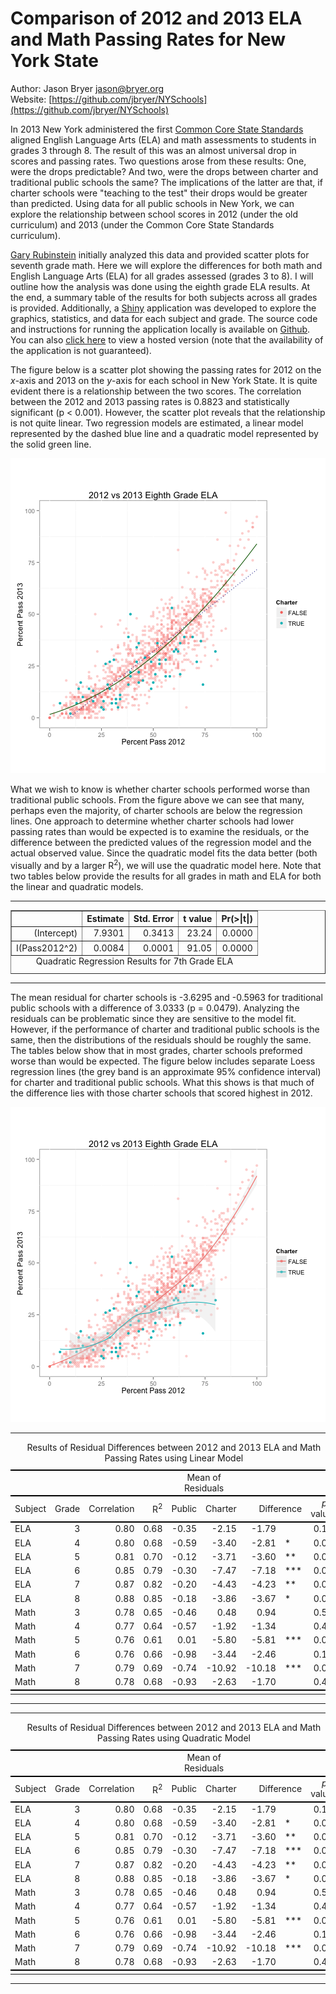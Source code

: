 Comparison of 2012 and 2013 ELA and Math Passing Rates for New York State
========================================================

Author: Jason Bryer [jason@bryer.org](mailto:jason@bryer.org)  
Website: [https://github.com/jbryer/NYSchools](https://github.com/jbryer/NYSchools)




In 2013 New York administered the first [Common Core State Standards](http://www.corestandards.org/) aligned English Language Arts (ELA) and math assessments to students in grades 3 through 8. The result of this was an almost universal drop in scores and passing rates. Two questions arose from these results: One, were the drops predictable? And two, were the drops between charter and traditional public schools the same? The implications of the latter are that, if charter schools were "teaching to the test" their drops would be greater than predicted. Using data for all public schools in New York, we can explore the relationship between school scores in 2012 (under the old curriculum) and 2013 (under the Common Core State Standards curriculum). 

[Gary Rubinstein](http://garyrubinstein.teachforus.org/2013/08/09/driven-by-data/) initially analyzed this data and provided scatter plots for seventh grade math. Here we will explore the differences for both math and English Language Arts (ELA) for all grades assessed (grades 3 to 8). I will outline how the analysis was done using the eighth grade ELA results. At the end, a summary table of the results for both subjects across all grades is provided. Additionally, a [Shiny](http://rstudio.com/shiny) application was developed to explore the graphics, statistics, and data for each subject and grade. The source code and instructions for running the application locally is available on [Github](https://github.com/jbryer/NYSchools). You can also [click here](http://spark.rstudio.com/jbryer/NYSReportCard/) to view a hosted version (note that the availability of the application is not guaranteed).

The figure below is a scatter plot showing the passing rates for 2012 on the <i>x</i>-axis and 2013 on the <i>y</i>-axis for each school in New York State. It is quite evident there is a relationship between the two scores. The correlation between the 2012 and 2013 passing rates is 0.8823 and statistically significant (p < 0.001). However, the scatter plot reveals that the relationship is not quite linear. Two regression models are estimated, a linear model represented by the dashed blue line and a quadratic model represented by the solid green line.

![plot of chunk unnamed-chunk-1](figure/unnamed-chunk-1.png) 


What we wish to know is whether charter schools performed worse than traditional public schools. From the figure above we can see that many, perhaps even the majority, of charter schools are below the regression lines. One approach to determine whether charter schools had lower passing rates than would be expected is to examine the residuals, or the difference between the predicted values of the regression model and the actual observed value. Since the quadratic model fits the data better (both visually and by a larger R<sup>2</sup>), we will use the quadratic model here. Note that two tables below provide the results for all grades in math and ELA for both the linear and quadratic models.

<hr>
<!-- html table generated in R 3.0.3 by xtable 1.7-3 package -->
<!-- Wed Mar 26 17:20:54 2014 -->
<TABLE border=1>
<CAPTION ALIGN="bottom"> Quadratic Regression Results for 7th Grade ELA </CAPTION>
<TR> <TH>  </TH> <TH> Estimate </TH> <TH> Std. Error </TH> <TH> t value </TH> <TH> Pr(&gt;|t|) </TH>  </TR>
  <TR> <TD align="right"> (Intercept) </TD> <TD align="right"> 7.9301 </TD> <TD align="right"> 0.3413 </TD> <TD align="right"> 23.24 </TD> <TD align="right"> 0.0000 </TD> </TR>
  <TR> <TD align="right"> I(Pass2012^2) </TD> <TD align="right"> 0.0084 </TD> <TD align="right"> 0.0001 </TD> <TD align="right"> 91.05 </TD> <TD align="right"> 0.0000 </TD> </TR>
   </TABLE>

<hr>

The mean residual for charter schools is -3.6295 and -0.5963 for traditional public schools with a difference of 3.0333 (p = 0.0479). Analyzing the residuals can be problematic since they are sensitive to the model fit. However, if the performance of charter and traditional public schools is the same, then the distributions of the residuals should be roughly the same. The tables below show that in most grades, charter schools preformed worse than would be expected. The figure below includes separate Loess regression lines (the grey band is an approximate 95% confidence interval) for charter and traditional public schools. What this shows is that much of the difference lies with those charter schools that scored highest in 2012.

![plot of chunk unnamed-chunk-3](figure/unnamed-chunk-3.png) 







<hr>
<!-- html table generated in R 3.0.3 by xtable 1.7-3 package -->
<!-- Wed Mar 26 17:20:57 2014 -->
<TABLE border=0>
<CAPTION ALIGN="top"> Results of Residual Differences between 2012 and 2013 ELA and Math Passing Rates using Linear Model </CAPTION>
  <tr><td colspan=4 style="border-top:solid 2px #000000"></td><td colspan=2 align="center" style="border-top:solid 2px #000000">Mean of Residuals</td><td colspan=3 style="border-top:solid 2px #000000"></td></tr><tr><td style="border-top:solid 2px #000000; border-bottom:solid 2px #000000">Subject</td><td align="right" style="border-top:solid 2px #000000; border-bottom:solid 2px #000000">Grade</td><td align="right" style="border-top:solid 2px #000000; border-bottom:solid 2px #000000">Correlation</td><td align="right" style="border-top:solid 2px #000000; border-bottom:solid 2px #000000">R<sup>2</sup></td><td align="right" style="border-top:solid 2px #000000; border-bottom:solid 2px #000000">Public</td><td align="right" style="border-top:solid 2px #000000; border-bottom:solid 2px #000000">Charter</td><td align="right" colspan=2 style="border-top:solid 2px #000000; border-bottom:solid 2px #000000">Difference</td><td align="right" style="border-top:solid 2px #000000; border-bottom:solid 2px #000000"><i>p</i>-value</td></tr> <TR> <TD> ELA </TD> <TD align="right">   3 </TD> <TD align="right"> 0.80 </TD> <TD align="right"> 0.68 </TD> <TD align="right"> -0.35 </TD> <TD align="right"> -2.15 </TD> <TD align="right"> -1.79 </TD> <TD>  </TD> <TD align="right"> 0.14 </TD> </TR>
  <TR> <TD> ELA </TD> <TD align="right">   4 </TD> <TD align="right"> 0.80 </TD> <TD align="right"> 0.68 </TD> <TD align="right"> -0.59 </TD> <TD align="right"> -3.40 </TD> <TD align="right"> -2.81 </TD> <TD> * </TD> <TD align="right"> 0.02 </TD> </TR>
  <TR> <TD> ELA </TD> <TD align="right">   5 </TD> <TD align="right"> 0.81 </TD> <TD align="right"> 0.70 </TD> <TD align="right"> -0.12 </TD> <TD align="right"> -3.71 </TD> <TD align="right"> -3.60 </TD> <TD> ** </TD> <TD align="right"> 0.00 </TD> </TR>
  <TR> <TD> ELA </TD> <TD align="right">   6 </TD> <TD align="right"> 0.85 </TD> <TD align="right"> 0.79 </TD> <TD align="right"> -0.30 </TD> <TD align="right"> -7.47 </TD> <TD align="right"> -7.18 </TD> <TD> *** </TD> <TD align="right"> 0.00 </TD> </TR>
  <TR> <TD> ELA </TD> <TD align="right">   7 </TD> <TD align="right"> 0.87 </TD> <TD align="right"> 0.82 </TD> <TD align="right"> -0.20 </TD> <TD align="right"> -4.43 </TD> <TD align="right"> -4.23 </TD> <TD> ** </TD> <TD align="right"> 0.00 </TD> </TR>
  <TR> <TD> ELA </TD> <TD align="right">   8 </TD> <TD align="right"> 0.88 </TD> <TD align="right"> 0.85 </TD> <TD align="right"> -0.18 </TD> <TD align="right"> -3.86 </TD> <TD align="right"> -3.67 </TD> <TD> * </TD> <TD align="right"> 0.02 </TD> </TR>
  <TR> <TD> Math </TD> <TD align="right">   3 </TD> <TD align="right"> 0.78 </TD> <TD align="right"> 0.65 </TD> <TD align="right"> -0.46 </TD> <TD align="right"> 0.48 </TD> <TD align="right"> 0.94 </TD> <TD>  </TD> <TD align="right"> 0.53 </TD> </TR>
  <TR> <TD> Math </TD> <TD align="right">   4 </TD> <TD align="right"> 0.77 </TD> <TD align="right"> 0.64 </TD> <TD align="right"> -0.57 </TD> <TD align="right"> -1.92 </TD> <TD align="right"> -1.34 </TD> <TD>  </TD> <TD align="right"> 0.41 </TD> </TR>
  <TR> <TD> Math </TD> <TD align="right">   5 </TD> <TD align="right"> 0.76 </TD> <TD align="right"> 0.61 </TD> <TD align="right"> 0.01 </TD> <TD align="right"> -5.80 </TD> <TD align="right"> -5.81 </TD> <TD> *** </TD> <TD align="right"> 0.00 </TD> </TR>
  <TR> <TD> Math </TD> <TD align="right">   6 </TD> <TD align="right"> 0.76 </TD> <TD align="right"> 0.66 </TD> <TD align="right"> -0.98 </TD> <TD align="right"> -3.44 </TD> <TD align="right"> -2.46 </TD> <TD>  </TD> <TD align="right"> 0.13 </TD> </TR>
  <TR> <TD> Math </TD> <TD align="right">   7 </TD> <TD align="right"> 0.79 </TD> <TD align="right"> 0.69 </TD> <TD align="right"> -0.74 </TD> <TD align="right"> -10.92 </TD> <TD align="right"> -10.18 </TD> <TD> *** </TD> <TD align="right"> 0.00 </TD> </TR>
  <TR> <TD> Math </TD> <TD align="right">   8 </TD> <TD align="right"> 0.78 </TD> <TD align="right"> 0.68 </TD> <TD align="right"> -0.93 </TD> <TD align="right"> -2.63 </TD> <TD align="right"> -1.70 </TD> <TD>  </TD> <TD align="right"> 0.42 </TD> </TR>
   <tr><td colspan=9 style="border-top:solid 2px #000000"></td></tr> </TABLE>

<hr>



<hr>
<!-- html table generated in R 3.0.3 by xtable 1.7-3 package -->
<!-- Wed Mar 26 17:20:57 2014 -->
<TABLE border=0>
<CAPTION ALIGN="top"> Results of Residual Differences between 2012 and 2013 ELA and Math Passing Rates using Quadratic Model </CAPTION>
  <tr><td colspan=4 style="border-top:solid 2px #000000"></td><td colspan=2 align="center" style="border-top:solid 2px #000000">Mean of Residuals</td><td colspan=3 style="border-top:solid 2px #000000"></td></tr><tr><td style="border-top:solid 2px #000000; border-bottom:solid 2px #000000">Subject</td><td align="right" style="border-top:solid 2px #000000; border-bottom:solid 2px #000000">Grade</td><td align="right" style="border-top:solid 2px #000000; border-bottom:solid 2px #000000">Correlation</td><td align="right" style="border-top:solid 2px #000000; border-bottom:solid 2px #000000">R<sup>2</sup></td><td align="right" style="border-top:solid 2px #000000; border-bottom:solid 2px #000000">Public</td><td align="right" style="border-top:solid 2px #000000; border-bottom:solid 2px #000000">Charter</td><td align="right" colspan=2 style="border-top:solid 2px #000000; border-bottom:solid 2px #000000">Difference</td><td align="right" style="border-top:solid 2px #000000; border-bottom:solid 2px #000000"><i>p</i>-value</td></tr> <TR> <TD> ELA </TD> <TD align="right">   3 </TD> <TD align="right"> 0.80 </TD> <TD align="right"> 0.68 </TD> <TD align="right"> -0.35 </TD> <TD align="right"> -2.15 </TD> <TD align="right"> -1.79 </TD> <TD>  </TD> <TD align="right"> 0.14 </TD> </TR>
  <TR> <TD> ELA </TD> <TD align="right">   4 </TD> <TD align="right"> 0.80 </TD> <TD align="right"> 0.68 </TD> <TD align="right"> -0.59 </TD> <TD align="right"> -3.40 </TD> <TD align="right"> -2.81 </TD> <TD> * </TD> <TD align="right"> 0.02 </TD> </TR>
  <TR> <TD> ELA </TD> <TD align="right">   5 </TD> <TD align="right"> 0.81 </TD> <TD align="right"> 0.70 </TD> <TD align="right"> -0.12 </TD> <TD align="right"> -3.71 </TD> <TD align="right"> -3.60 </TD> <TD> ** </TD> <TD align="right"> 0.00 </TD> </TR>
  <TR> <TD> ELA </TD> <TD align="right">   6 </TD> <TD align="right"> 0.85 </TD> <TD align="right"> 0.79 </TD> <TD align="right"> -0.30 </TD> <TD align="right"> -7.47 </TD> <TD align="right"> -7.18 </TD> <TD> *** </TD> <TD align="right"> 0.00 </TD> </TR>
  <TR> <TD> ELA </TD> <TD align="right">   7 </TD> <TD align="right"> 0.87 </TD> <TD align="right"> 0.82 </TD> <TD align="right"> -0.20 </TD> <TD align="right"> -4.43 </TD> <TD align="right"> -4.23 </TD> <TD> ** </TD> <TD align="right"> 0.00 </TD> </TR>
  <TR> <TD> ELA </TD> <TD align="right">   8 </TD> <TD align="right"> 0.88 </TD> <TD align="right"> 0.85 </TD> <TD align="right"> -0.18 </TD> <TD align="right"> -3.86 </TD> <TD align="right"> -3.67 </TD> <TD> * </TD> <TD align="right"> 0.02 </TD> </TR>
  <TR> <TD> Math </TD> <TD align="right">   3 </TD> <TD align="right"> 0.78 </TD> <TD align="right"> 0.65 </TD> <TD align="right"> -0.46 </TD> <TD align="right"> 0.48 </TD> <TD align="right"> 0.94 </TD> <TD>  </TD> <TD align="right"> 0.53 </TD> </TR>
  <TR> <TD> Math </TD> <TD align="right">   4 </TD> <TD align="right"> 0.77 </TD> <TD align="right"> 0.64 </TD> <TD align="right"> -0.57 </TD> <TD align="right"> -1.92 </TD> <TD align="right"> -1.34 </TD> <TD>  </TD> <TD align="right"> 0.41 </TD> </TR>
  <TR> <TD> Math </TD> <TD align="right">   5 </TD> <TD align="right"> 0.76 </TD> <TD align="right"> 0.61 </TD> <TD align="right"> 0.01 </TD> <TD align="right"> -5.80 </TD> <TD align="right"> -5.81 </TD> <TD> *** </TD> <TD align="right"> 0.00 </TD> </TR>
  <TR> <TD> Math </TD> <TD align="right">   6 </TD> <TD align="right"> 0.76 </TD> <TD align="right"> 0.66 </TD> <TD align="right"> -0.98 </TD> <TD align="right"> -3.44 </TD> <TD align="right"> -2.46 </TD> <TD>  </TD> <TD align="right"> 0.13 </TD> </TR>
  <TR> <TD> Math </TD> <TD align="right">   7 </TD> <TD align="right"> 0.79 </TD> <TD align="right"> 0.69 </TD> <TD align="right"> -0.74 </TD> <TD align="right"> -10.92 </TD> <TD align="right"> -10.18 </TD> <TD> *** </TD> <TD align="right"> 0.00 </TD> </TR>
  <TR> <TD> Math </TD> <TD align="right">   8 </TD> <TD align="right"> 0.78 </TD> <TD align="right"> 0.68 </TD> <TD align="right"> -0.93 </TD> <TD align="right"> -2.63 </TD> <TD align="right"> -1.70 </TD> <TD>  </TD> <TD align="right"> 0.42 </TD> </TR>
   <tr><td colspan=9 style="border-top:solid 2px #000000"></td></tr> </TABLE>

<hr>



